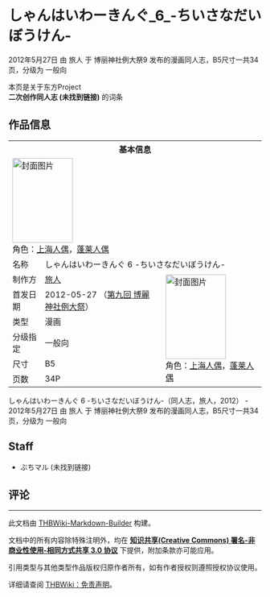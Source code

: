 # しゃんはいわーきんぐ_6_-ちいさなだいぼうけん-

<!-- source html: G:\repos\THBWiki-Markdown-Builder\THBWikiMarkdown\Temp\main\c\ca\ns0%3A%E3%81%97%E3%82%83%E3%82%93%E3%81%AF%E3%81%84%E3%82%8F%E3%83%BC%E3%81%8D%E3%82%93%E3%81%90_6_-%E3%81%A1%E3%81%84%E3%81%95%E3%81%AA%E3%81%A0%E3%81%84%E3%81%BC%E3%81%86%E3%81%91%E3%82%93-.html -->

2012年5月27日 由 旅人 于 博丽神社例大祭9 发布的漫画同人志，B5尺寸一共34页，分级为 一般向

本页是关于东方Project  
 **二次创作同人志 (未找到链接)** 的词条

## 作品信息

<table><tbody><tr><th colspan="3">基本信息</th></tr><tr><td class="cover-artwork-mobile" colspan="2"><a href="./文件-しゃんはいわーきんぐ_6_-ちいさなだいぼうけん-封面.jpg.md" class="image" title="封面图片"><img alt="封面图片" src="https://upload.thwiki.cc/thumb/2/28/%E3%81%97%E3%82%83%E3%82%93%E3%81%AF%E3%81%84%E3%82%8F%E3%83%BC%E3%81%8D%E3%82%93%E3%81%90_6_-%E3%81%A1%E3%81%84%E3%81%95%E3%81%AA%E3%81%A0%E3%81%84%E3%81%BC%E3%81%86%E3%81%91%E3%82%93-%E5%B0%81%E9%9D%A2.jpg/120px-%E3%81%97%E3%82%83%E3%82%93%E3%81%AF%E3%81%84%E3%82%8F%E3%83%BC%E3%81%8D%E3%82%93%E3%81%90_6_-%E3%81%A1%E3%81%84%E3%81%95%E3%81%AA%E3%81%A0%E3%81%84%E3%81%BC%E3%81%86%E3%81%91%E3%82%93-%E5%B0%81%E9%9D%A2.jpg" decoding="async" loading="lazy" width="120" height="168" srcset="https://upload.thwiki.cc/thumb/2/28/%E3%81%97%E3%82%83%E3%82%93%E3%81%AF%E3%81%84%E3%82%8F%E3%83%BC%E3%81%8D%E3%82%93%E3%81%90_6_-%E3%81%A1%E3%81%84%E3%81%95%E3%81%AA%E3%81%A0%E3%81%84%E3%81%BC%E3%81%86%E3%81%91%E3%82%93-%E5%B0%81%E9%9D%A2.jpg/180px-%E3%81%97%E3%82%83%E3%82%93%E3%81%AF%E3%81%84%E3%82%8F%E3%83%BC%E3%81%8D%E3%82%93%E3%81%90_6_-%E3%81%A1%E3%81%84%E3%81%95%E3%81%AA%E3%81%A0%E3%81%84%E3%81%BC%E3%81%86%E3%81%91%E3%82%93-%E5%B0%81%E9%9D%A2.jpg 1.5x, https://upload.thwiki.cc/thumb/2/28/%E3%81%97%E3%82%83%E3%82%93%E3%81%AF%E3%81%84%E3%82%8F%E3%83%BC%E3%81%8D%E3%82%93%E3%81%90_6_-%E3%81%A1%E3%81%84%E3%81%95%E3%81%AA%E3%81%A0%E3%81%84%E3%81%BC%E3%81%86%E3%81%91%E3%82%93-%E5%B0%81%E9%9D%A2.jpg/240px-%E3%81%97%E3%82%83%E3%82%93%E3%81%AF%E3%81%84%E3%82%8F%E3%83%BC%E3%81%8D%E3%82%93%E3%81%90_6_-%E3%81%A1%E3%81%84%E3%81%95%E3%81%AA%E3%81%A0%E3%81%84%E3%81%BC%E3%81%86%E3%81%91%E3%82%93-%E5%B0%81%E9%9D%A2.jpg 2x" data-file-width="322" data-file-height="450"></a><div class="cover-char">角色：<a href="/%E7%88%B1%E4%B8%BD%E4%B8%9D%C2%B7%E7%8E%9B%E6%A0%BC%E7%89%B9%E6%B4%9B%E4%BE%9D%E5%BE%B7#上海人偶" title="爱丽丝·玛格特洛依德">上海人偶</a>，<a href="/%E7%88%B1%E4%B8%BD%E4%B8%9D%C2%B7%E7%8E%9B%E6%A0%BC%E7%89%B9%E6%B4%9B%E4%BE%9D%E5%BE%B7#蓬莱人偶" title="爱丽丝·玛格特洛依德">蓬莱人偶</a></div></td>
</tr><tr><td class="label">名称</td><td colspan="2"> しゃんはいわーきんぐ 6 -ちいさなだいぼうけん- </td></tr><tr><td class="label">制作方</td><td><a href="./旅人.md" title="旅人">旅人</a></td><td class="cover-artwork" rowspan="6" style="min-width:168px;"><a href="./文件-しゃんはいわーきんぐ_6_-ちいさなだいぼうけん-封面.jpg.md" class="image" title="封面图片"><img alt="封面图片" src="https://upload.thwiki.cc/thumb/2/28/%E3%81%97%E3%82%83%E3%82%93%E3%81%AF%E3%81%84%E3%82%8F%E3%83%BC%E3%81%8D%E3%82%93%E3%81%90_6_-%E3%81%A1%E3%81%84%E3%81%95%E3%81%AA%E3%81%A0%E3%81%84%E3%81%BC%E3%81%86%E3%81%91%E3%82%93-%E5%B0%81%E9%9D%A2.jpg/120px-%E3%81%97%E3%82%83%E3%82%93%E3%81%AF%E3%81%84%E3%82%8F%E3%83%BC%E3%81%8D%E3%82%93%E3%81%90_6_-%E3%81%A1%E3%81%84%E3%81%95%E3%81%AA%E3%81%A0%E3%81%84%E3%81%BC%E3%81%86%E3%81%91%E3%82%93-%E5%B0%81%E9%9D%A2.jpg" decoding="async" loading="lazy" width="120" height="168" srcset="https://upload.thwiki.cc/thumb/2/28/%E3%81%97%E3%82%83%E3%82%93%E3%81%AF%E3%81%84%E3%82%8F%E3%83%BC%E3%81%8D%E3%82%93%E3%81%90_6_-%E3%81%A1%E3%81%84%E3%81%95%E3%81%AA%E3%81%A0%E3%81%84%E3%81%BC%E3%81%86%E3%81%91%E3%82%93-%E5%B0%81%E9%9D%A2.jpg/180px-%E3%81%97%E3%82%83%E3%82%93%E3%81%AF%E3%81%84%E3%82%8F%E3%83%BC%E3%81%8D%E3%82%93%E3%81%90_6_-%E3%81%A1%E3%81%84%E3%81%95%E3%81%AA%E3%81%A0%E3%81%84%E3%81%BC%E3%81%86%E3%81%91%E3%82%93-%E5%B0%81%E9%9D%A2.jpg 1.5x, https://upload.thwiki.cc/thumb/2/28/%E3%81%97%E3%82%83%E3%82%93%E3%81%AF%E3%81%84%E3%82%8F%E3%83%BC%E3%81%8D%E3%82%93%E3%81%90_6_-%E3%81%A1%E3%81%84%E3%81%95%E3%81%AA%E3%81%A0%E3%81%84%E3%81%BC%E3%81%86%E3%81%91%E3%82%93-%E5%B0%81%E9%9D%A2.jpg/240px-%E3%81%97%E3%82%83%E3%82%93%E3%81%AF%E3%81%84%E3%82%8F%E3%83%BC%E3%81%8D%E3%82%93%E3%81%90_6_-%E3%81%A1%E3%81%84%E3%81%95%E3%81%AA%E3%81%A0%E3%81%84%E3%81%BC%E3%81%86%E3%81%91%E3%82%93-%E5%B0%81%E9%9D%A2.jpg 2x" data-file-width="322" data-file-height="450"></a><div class="cover-char">角色：<span class="smw-subobject-entity"><a href="/%E7%88%B1%E4%B8%BD%E4%B8%9D%C2%B7%E7%8E%9B%E6%A0%BC%E7%89%B9%E6%B4%9B%E4%BE%9D%E5%BE%B7#上海人偶" title="爱丽丝·玛格特洛依德">上海人偶</a></span>，<span class="smw-subobject-entity"><a href="/%E7%88%B1%E4%B8%BD%E4%B8%9D%C2%B7%E7%8E%9B%E6%A0%BC%E7%89%B9%E6%B4%9B%E4%BE%9D%E5%BE%B7#蓬莱人偶" title="爱丽丝·玛格特洛依德">蓬莱人偶</a></span></div></td>
</tr><tr><td class="label">首发日期</td><td>2012-05-27&#160;（<a href="/展会作品列表?e=%E5%8D%9A%E4%B8%BD%E7%A5%9E%E7%A4%BE%E4%BE%8B%E5%A4%A7%E7%A5%AD%239">第九回 博麗神社例大祭</a>）</td></tr><tr><td class="label">类型</td><td>漫画</td></tr><tr><td class="label">分级指定</td><td>一般向</td></tr><tr><td class="label">尺寸</td><td>B5</td></tr><tr><td class="label">页数</td><td>34P</td></tr></tbody></table>

しゃんはいわーきんぐ 6 -ちいさなだいぼうけん-（同人志，旅人，2012） - 2012年5月27日 由 旅人 于 博丽神社例大祭9 发布的漫画同人志，B5尺寸一共34页，分级为 一般向

## Staff
- ぶちマル (未找到链接)


## 评论




---

此文档由 [THBWiki-Markdown-Builder](https://github.com/Delsin-Yu/THBWiki-Markdown-Builder) 构建。

文档中的所有内容除特殊注明外，均在 [**知识共享(Creative Commons) 署名-非商业性使用-相同方式共享 3.0 协议**](https://creativecommons.org/licenses/by-sa/3.0/deed.zh-hans) 下提供，附加条款亦可能应用。

引用类型与其他类型作品版权归原作者所有，如有作者授权则遵照授权协议使用。

详细请查阅 [THBWiki：免责声明](https://thbwiki.cc/THBWiki:%E5%85%8D%E8%B4%A3%E5%A3%B0%E6%98%8E)。

